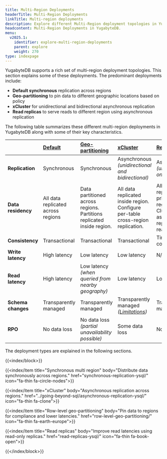 ```yaml
---
title: Multi-Region Deployments
headerTitle: Multi-Region Deployments
linkTitle: Multi-region deployments
description: Explore different Multi-Region deployment topologies in YugabyteDB.
headcontent: Multi-Region Deployments in YugabyteDB.
menu:
  v2025.1:
    identifier: explore-multi-region-deployments
    parent: explore
    weight: 270
type: indexpage
---
```

YugabyteDB supports a rich set of multi-region deployment topologies. This section explains some of these deployments. The predominant deployments include:

* **Default synchronous** replication across regions
* **Geo-partitioning** to pin data to different geographic locations based on policy
* **xCluster** for unidirectional and bidirectional asynchronous replication
* **Read replicas** to serve reads to different region using asynchronous replication

The following table summarizes these different multi-region deployments in YugabyteDB along with some of their key characteristics.

|     | [Default](synchronous-replication-ysql/) | [Geo-partitioning](row-level-geo-partitioning/) | [xCluster](../going-beyond-sql/asynchronous-replication-ysql/) | [Read replicas](read-replicas-ysql/) |
| :-- | :--------------------------------------- | :---------------------------------------------- | :----------------------------------------- | :------------ |
| **Replication** | Synchronous | Synchronous  | Asynchronous <br/> *(unidirectional and bidirectional)* | Asynchronous <br/> *(unidirectional only)* |
| **Data residency** | All data replicated across regions | Data partitioned across regions. <br/>Partitions replicated inside region. | All data replicated inside region. <br/>Configure per-table cross-region replication. | All data replicated in primary region. <br/>Cluster-wide asynchronous replication to read replicas. |
| **Consistency** | Transactional | Transactional | Transactional | Timeline consistency |
| **Write latency** | High latency | Low latency | Low latency | N/A |
| **Read latency** | High latency | Low latency <br/> *(when queried from nearby geography)* | Low latency | Low latency |
| **Schema changes** | Transparently managed | Transparently managed | Transparently managed *([Limitations](../../architecture/docdb-replication/async-replication/#transactional-automatic-mode))* | Transparently managed |
| **RPO** | No data loss | No data loss <br/> *(partial unavailability possible)* | Some data loss | No data loss |

The deployment types are explained in the following sections.

{{<index/block>}}

  {{<index/item
    title="Synchronous multi region"
    body="Distribute data synchronously across regions."
    href="synchronous-replication-ysql/"
    icon="fa-thin fa-circle-nodes">}}

  {{<index/item
    title="xCluster"
    body="Asynchronous replication across regions."
    href="../going-beyond-sql/asynchronous-replication-ysql/"
    icon="fa-thin fa-clone">}}

  {{<index/item
    title="Row-level geo-partitioning"
    body="Pin data to regions for compliance and lower latencies."
    href="row-level-geo-partitioning/"
    icon="fa-thin fa-earth-europe">}}

  {{<index/item
    title="Read replicas"
    body="Improve read latencies using read-only replicas."
    href="read-replicas-ysql/"
    icon="fa-thin fa-book-open">}}

{{</index/block>}}

